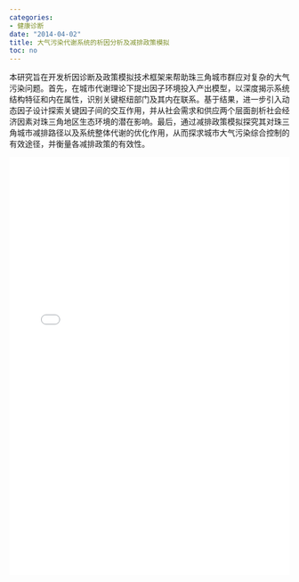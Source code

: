 ```yaml
---
categories:
- 健康诊断
date: "2014-04-02"
title: 大气污染代谢系统的析因分析及减排政策模拟
toc: no
---
```


本研究旨在开发析因诊断及政策模拟技术框架来帮助珠三角城市群应对复杂的大气污染问题。首先，在城市代谢理论下提出因子环境投入产出模型，以深度揭示系统结构特征和内在属性，识别关键枢纽部门及其内在联系。基于结果，进一步引入动态因子设计探索关键因子间的交互作用，并从社会需求和供应两个层面剖析社会经济因素对珠三角地区生态环境的潜在影响。最后，通过减排政策模拟探究其对珠三角城市减排路径以及系统整体代谢的优化作用，从而探求城市大气污染综合控制的有效途径，并衡量各减排政策的有效性。

<embed src="/post/diagnose/2.2.7大气污染代谢系统的析因分析及减排政策模拟.pdf" type="application/pdf" width="100%" height=750>

